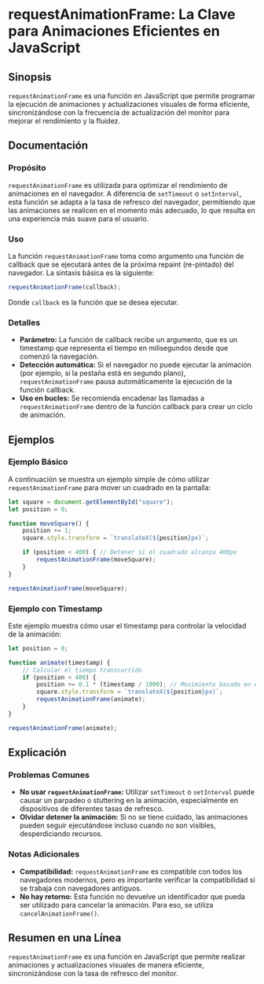 <!--
Meta Description: # requestAnimationFrame: La Clave para Animaciones Eficientes en JavaScript ## Sinopsis `requestAnimationFrame` es una función en JavaScript que permi...
Meta Keywords: requestanimationframe, función, que, para, position
-->

# requestAnimationFrame: La Clave para Animaciones Eficientes en JavaScript

## Sinopsis
`requestAnimationFrame` es una función en JavaScript que permite programar la ejecución de animaciones y actualizaciones visuales de forma eficiente, sincronizándose con la frecuencia de actualización del monitor para mejorar el rendimiento y la fluidez.

## Documentación
### Propósito
`requestAnimationFrame` es utilizada para optimizar el rendimiento de animaciones en el navegador. A diferencia de `setTimeout` o `setInterval`, esta función se adapta a la tasa de refresco del navegador, permitiendo que las animaciones se realicen en el momento más adecuado, lo que resulta en una experiencia más suave para el usuario.

### Uso
La función `requestAnimationFrame` toma como argumento una función de callback que se ejecutará antes de la próxima repaint (re-pintado) del navegador. La sintaxis básica es la siguiente:

```javascript
requestAnimationFrame(callback);
```

Donde `callback` es la función que se desea ejecutar.

### Detalles
- **Parámetro:** La función de callback recibe un argumento, que es un timestamp que representa el tiempo en milisegundos desde que comenzó la navegación.
- **Detección automática:** Si el navegador no puede ejecutar la animación (por ejemplo, si la pestaña está en segundo plano), `requestAnimationFrame` pausa automáticamente la ejecución de la función callback.
- **Uso en bucles:** Se recomienda encadenar las llamadas a `requestAnimationFrame` dentro de la función callback para crear un ciclo de animación.

## Ejemplos
### Ejemplo Básico
A continuación se muestra un ejemplo simple de cómo utilizar `requestAnimationFrame` para mover un cuadrado en la pantalla:

```javascript
let square = document.getElementById("square");
let position = 0;

function moveSquare() {
    position += 1;
    square.style.transform = `translateX(${position}px)`;

    if (position < 400) { // Detener si el cuadrado alcanza 400px
        requestAnimationFrame(moveSquare);
    }
}

requestAnimationFrame(moveSquare);
```

### Ejemplo con Timestamp
Este ejemplo muestra cómo usar el timestamp para controlar la velocidad de la animación:

```javascript
let position = 0;

function animate(timestamp) {
    // Calcular el tiempo transcurrido
    if (position < 400) {
        position += 0.1 * (timestamp / 1000); // Movimiento basado en el tiempo
        square.style.transform = `translateX(${position}px)`;
        requestAnimationFrame(animate);
    }
}

requestAnimationFrame(animate);
```

## Explicación
### Problemas Comunes
- **No usar `requestAnimationFrame`:** Utilizar `setTimeout` o `setInterval` puede causar un parpadeo o stuttering en la animación, especialmente en dispositivos de diferentes tasas de refresco.
- **Olvidar detener la animación:** Si no se tiene cuidado, las animaciones pueden seguir ejecutándose incluso cuando no son visibles, desperdiciando recursos.

### Notas Adicionales
- **Compatibilidad:** `requestAnimationFrame` es compatible con todos los navegadores modernos, pero es importante verificar la compatibilidad si se trabaja con navegadores antiguos.
- **No hay retorno:** Esta función no devuelve un identificador que pueda ser utilizado para cancelar la animación. Para eso, se utiliza `cancelAnimationFrame()`.

## Resumen en una Línea
`requestAnimationFrame` es una función en JavaScript que permite realizar animaciones y actualizaciones visuales de manera eficiente, sincronizándose con la tasa de refresco del monitor.